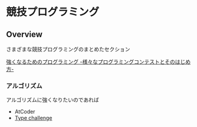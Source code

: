 # 競技プログラミング

## Overview

さまざまな競技プログラミングのまとめたセクション

[強くなるためのプログラミング -様々なプログラミングコンテストとそのはじめ方-](https://cocodrips.hateblo.jp/entry/2015/10/11/114212)

### アルゴリズム

アルゴリズムに強くなりたいのであれば

- AtCoder
- [Type challenge](https://github.com/type-challenges/type-challenges)
